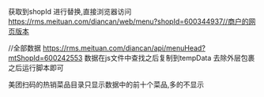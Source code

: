 <!--
 * @Author: your name
 * @Date: 2021-03-18 17:01:06
 * @LastEditTime: 2021-11-15 18:10:34
 * @LastEditors: sunj
 * @Description: In User Settings Edit
 * @FilePath: /dish_crawler/美团扫码点餐(rms.meituan)/README.md
-->
获取到shopId 进行替换,直接浏览器访问
https://rms.meituan.com/diancan/web/menu?shopId=600344937//商户的网页版本


 //全部数据
https://rms.meituan.com/diancan/api/menuHead?mtShopId=600242553
数据在js文件中查找之后复制到tempData 去除外层包裹之后运行脚本即可


美团扫码的热销菜品目录只显示数据中的前十个菜品,多的不显示
